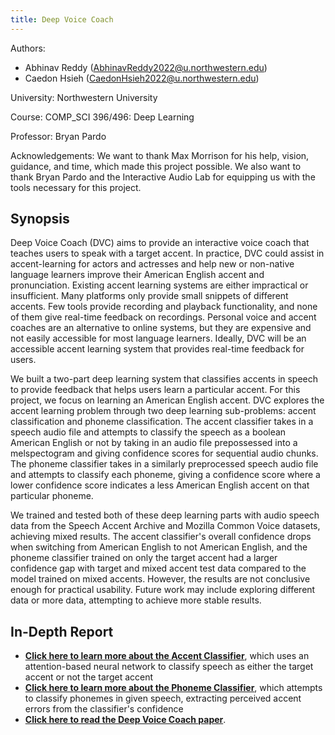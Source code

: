 ```yaml
---
title: Deep Voice Coach
---
```

Authors:
- Abhinav Reddy (AbhinavReddy2022@u.northwestern.edu)
- Caedon Hsieh (CaedonHsieh2022@u.northwestern.edu)

University: Northwestern University

Course: COMP_SCI 396/496: Deep Learning

Professor: Bryan Pardo

Acknowledgements: We want to thank Max Morrison for his help, vision, guidance, and time, which made this project possible. We also want to thank Bryan Pardo and the Interactive Audio Lab for equipping us with the tools necessary for this project.

## Synopsis

Deep Voice Coach (DVC) aims to provide an interactive voice coach that teaches users to speak with a target accent. In practice, DVC could assist in accent-learning for actors and actresses and help new or non-native language learners improve their American English accent and pronunciation. Existing accent learning systems are either impractical or insufficient. Many platforms only provide small snippets of different accents. Few tools provide recording and playback functionality, and none of them give real-time feedback on recordings. Personal voice and accent coaches are an alternative to online systems, but they are expensive and not easily accessible for most language learners. Ideally, DVC will be an accessible accent learning system that provides real-time feedback for users.

We built a two-part deep learning system that classifies accents in speech to provide feedback that helps users learn a particular accent. For this project, we focus on learning an American English accent. DVC explores the accent learning problem through two deep learning sub-problems: accent classification and phoneme classification. The accent classifier takes in a speech audio file and attempts to classify the speech as a boolean American English or not by taking in an audio file prepossessed into a melspectogram and giving confidence scores for sequential audio chunks. The phoneme classifier takes in a similarly preprocessed speech audio file and attempts to classify each phoneme, giving a confidence score where a lower confidence score indicates a less American English accent on that particular phoneme.

We trained and tested both of these deep learning parts with audio speech data from the Speech Accent Archive and Mozilla Common Voice datasets, achieving mixed results. The accent classifier's overall confidence drops when switching from American English to not American English, and the phoneme classifier trained on only the target accent had a larger confidence gap with target and mixed accent test data compared to the model trained on mixed accents. However, the results are not conclusive enough for practical usability. Future work may include exploring different data or more data, attempting to achieve more stable results.

## In-Depth Report

- **[Click here to learn more about the Accent Classifier](AccentClassifier.md)**, which uses an attention-based neural network to classify speech as either the target accent or not the target accent
- **[Click here to learn more about the Phoneme Classifier](PhonemeClassifier.md)**, which attempts to classify phonemes in given speech, extracting perceived accent errors from the classifier's confidence
- **[Click here to read the Deep Voice Coach paper](test.pdf)**.

